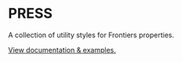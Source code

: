 # PRESS

A collection of utility styles for Frontiers properties.

[View documentation & examples.](https://www.notion.so/gracetogo/Press-css-Documentation-b98cbe3dc46d4b9d93ea3acfc7c083a3)
